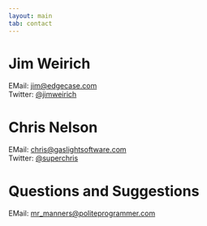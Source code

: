```yaml
---
layout: main
tab: contact
---
```

# Jim Weirich

EMail:   [jim@edgecase.com](mailto:jim@edgecase.com)   
Twitter: [@jimweirich](http://twitter.com/jimweirich)

# Chris Nelson

EMail:   [chris@gaslightsoftware.com](mailto:chris@gaslightsoftware.com)   
Twitter: [@superchris](http://twitter.com/superchris)

# Questions and Suggestions

EMail: [mr_manners@politeprogrammer.com](mailto:mr_manners@politeprogrammer.com)
